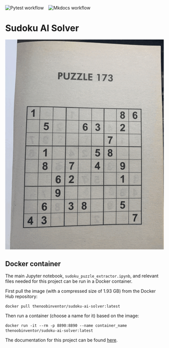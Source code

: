 ![Pytest workflow](https://github.com/TheNoobInventor/sudoku-ai-solver/actions/workflows/.github/workflows/pytest.yml/badge.svg) &ensp; ![Mkdocs workflow](https://github.com/TheNoobInventor/sudoku-ai-solver/actions/workflows/.github/workflows/docs.yml/badge.svg)
# Sudoku AI Solver

<p align='center'>
    <img src='docs/images/sudoku-ai-solver.gif'>
</p>

## Docker container

The main Jupyter notebook, `sudoku_puzzle_extractor.ipynb`, and relevant files needed for this project can be run in a Docker container. 

First pull the image (with a compressed size of 1.93 GB) from the Docker Hub repository:
```
docker pull thenoobinventor/sudoku-ai-solver:latest
```

Then run a container (choose a name for it) based on the image:

```
docker run -it --rm -p 8890:8890 --name container_name thenoobinventor/sudoku-ai-solver:latest
```

The documentation for this project can be found [here](https://TheNoobInventor.github.io/sudoku-ai-solver/).

